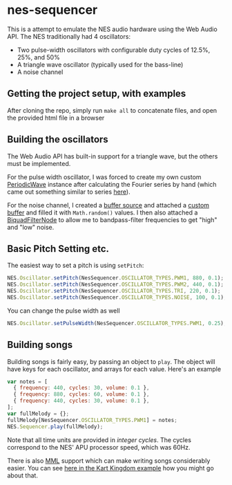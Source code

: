 # nes-sequencer
This is a attempt to emulate the NES audio hardware using the Web Audio API. The NES traditionally had 4 oscillators:
* Two pulse-width oscillators with configurable duty cycles of 12.5%, 25%, and 50%
* A triangle wave oscillator (typically used for the bass-line)
* A noise channel

## Getting the project setup, with examples
After cloning the repo, simply run `make all` to concatenate files, and open the provided html file in a browser

## Building the oscillators
The Web Audio API has built-in support for a triangle wave, but the others must be implemented.

For the pulse width oscillator, I was forced to create my own custom [PeriodicWave](https://www.w3.org/TR/webaudio/#idl-def-PeriodicWave)
instance after calculating the Fourier series by hand (which came out something similar to series
[here](https://en.wikipedia.org/wiki/Pulse_wave)).

For the noise channel, I created a [buffer source](https://www.w3.org/TR/webaudio/#widl-BaseAudioContext-createBufferSource-AudioBufferSourceNode)
and attached a [custom buffer](https://www.w3.org/TR/webaudio/#widl-BaseAudioContext-createBuffer-AudioBuffer-unsigned-long-numberOfChannels-unsigned-long-length-float-sampleRate)
and filled it with `Math.random()` values. I then also attached a [BiquadFilterNode](https://www.w3.org/TR/webaudio/#widl-BaseAudioContext-createBiquadFilter-BiquadFilterNode)
to allow me to bandpass-filter frequencies to get "high" and "low" noise.

## Basic Pitch Setting etc.
The easiest way to set a pitch is using `setPitch`:
```javascript
NES.Oscillator.setPitch(NesSequencer.OSCILLATOR_TYPES.PWM1, 880, 0.1);
NES.Oscillator.setPitch(NesSequencer.OSCILLATOR_TYPES.PWM2, 440, 0.1);
NES.Oscillator.setPitch(NesSequencer.OSCILLATOR_TYPES.TRI, 220, 0.1);
NES.Oscillator.setPitch(NesSequencer.OSCILLATOR_TYPES.NOISE, 100, 0.1);
```

You can change the pulse width as well
```javascript
NES.Oscillator.setPulseWidth(NesSequencer.OSCILLATOR_TYPES.PWM1, 0.25);
```

## Building songs
Building songs is fairly easy, by passing an object to `play`. The object will have keys for each oscillator,
and arrays for each value. Here's an example
```javascript
var notes = [
  { frequency: 440, cycles: 30, volume: 0.1 },
  { frequency: 880, cycles: 60, volume: 0.1 },
  { frequency: 440, cycles: 30, volume: 0.1 },
];
var fullMelody = {};
fullMelody[NesSequencer.OSCILLATOR_TYPES.PWM1] = notes;
NES.Sequencer.play(fullMelody);
```
Note that all time units are provided in *integer cycles*. The cycles correspond to the NES' APU processor speed, which
was 60Hz.

There is also [MML](https://en.wikipedia.org/wiki/Music_Macro_Language) support which can make writing songs
considerably easier. You can see [here in the Kart Kingdom example](https://github.com/chipbell4/nes-sequencer/blob/master/src/examples/kk/melody.js#L3)
how you might go about that.
